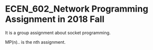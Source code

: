 # ECEN_602_Network Programming Assignment in 2018 Fall

It is a group assignment about socket programming.

MP(n).. is the nth assignment.
